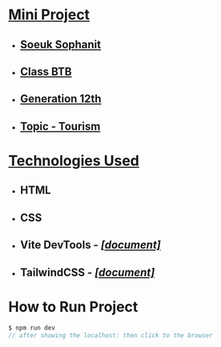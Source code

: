 # <u>Mini Project</u>

- ## [Soeuk Sophanit](#)
- ## [Class BTB](#)
- ## [Generation 12th](#)
- ## [Topic - Tourism](#)

# <u>Technologies Used</u>

- ## HTML
- ## CSS
- ## Vite DevTools - <em>[[document]](https://vitejs.dev/guide/)</em>
- ## TailwindCSS - <em>[[document]](https://tailwindcss.com/docs/installation)</em>

# How to Run Project

```javascript
$ npm run dev
// after showing the localhost: then click to the browser
```
